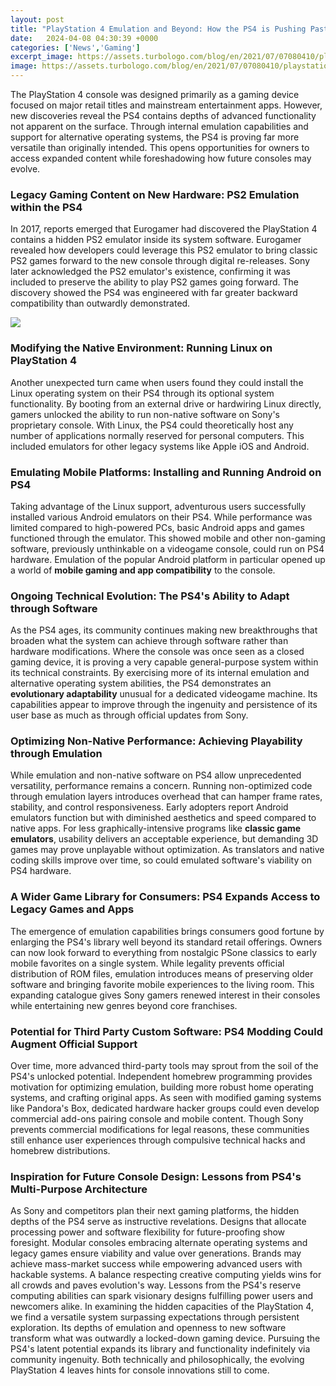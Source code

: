 ```yaml
---
layout: post
title: "PlayStation 4 Emulation and Beyond: How the PS4 is Pushing Past its Original Design"
date:   2024-04-08 04:30:39 +0000
categories: ['News','Gaming']
excerpt_image: https://assets.turbologo.com/blog/en/2021/07/07080410/playstation-logo-history-1.png
image: https://assets.turbologo.com/blog/en/2021/07/07080410/playstation-logo-history-1.png
---
```


The PlayStation 4 console was designed primarily as a gaming device focused on major retail titles and mainstream entertainment apps. However, new discoveries reveal the PS4 contains depths of advanced functionality not apparent on the surface. Through internal emulation capabilities and support for alternative operating systems, the PS4 is proving far more versatile than originally intended. This opens opportunities for owners to access expanded content while foreshadowing how future consoles may evolve.
### **Legacy Gaming Content on New Hardware: PS2 Emulation within the PS4** 
In 2017, reports emerged that Eurogamer had discovered the PlayStation 4 contains a hidden PS2 emulator inside its system software. Eurogamer revealed how developers could leverage this PS2 emulator to bring classic PS2 games forward to the new console through digital re-releases. Sony later acknowledged the PS2 emulator's existence, confirming it was included to preserve the ability to play PS2 games going forward. The discovery showed the PS4 was engineered with far greater backward compatibility than outwardly demonstrated.

![](https://assets.turbologo.com/blog/en/2021/07/07080410/playstation-logo-history-1.png)
### **Modifying the Native Environment: Running Linux on PlayStation 4**
Another unexpected turn came when users found they could install the Linux operating system on their PS4 through its optional system functionality. By booting from an external drive or hardwiring Linux directly, gamers unlocked the ability to run non-native software on Sony's proprietary console. With Linux, the PS4 could theoretically host any number of applications normally reserved for personal computers. This included emulators for other legacy systems like Apple iOS and Android.
### **Emulating Mobile Platforms: Installing and Running Android on PS4** 
Taking advantage of the Linux support, adventurous users successfully installed various Android emulators on their PS4. While performance was limited compared to high-powered PCs, basic Android apps and games functioned through the emulator. This showed mobile and other non-gaming software, previously unthinkable on a videogame console, could run on PS4 hardware. Emulation of the popular Android platform in particular opened up a world of **mobile gaming and app compatibility** to the console.
### **Ongoing Technical Evolution: The PS4's Ability to Adapt through Software**
As the PS4 ages, its community continues making new breakthroughs that broaden what the system can achieve through software rather than hardware modifications. Where the console was once seen as a closed gaming device, it is proving a very capable general-purpose system within its technical constraints. By exercising more of its internal emulation and alternative operating system abilities, the PS4 demonstrates an **evolutionary adaptability** unusual for a dedicated videogame machine. Its capabilities appear to improve through the ingenuity and persistence of its user base as much as through official updates from Sony.
### **Optimizing Non-Native Performance: Achieving Playability through Emulation**  
While emulation and non-native software on PS4 allow unprecedented versatility, performance remains a concern. Running non-optimized code through emulation layers introduces overhead that can hamper frame rates, stability, and control responsiveness. Early adopters report Android emulators function but with diminished aesthetics and speed compared to native apps. For less graphically-intensive programs like **classic game emulators**, usability delivers an acceptable experience, but demanding 3D games may prove unplayable without optimization. As translators and native coding skills improve over time, so could emulated software's viability on PS4 hardware.
### **A Wider Game Library for Consumers: PS4 Expands Access to Legacy Games and Apps**
The emergence of emulation capabilities brings consumers good fortune by enlarging the PS4's library well beyond its standard retail offerings. Owners can now look forward to everything from nostalgic PSone classics to early mobile favorites on a single system. While legality prevents official distribution of ROM files, emulation introduces means of preserving older software and bringing favorite mobile experiences to the living room. This expanding catalogue gives Sony gamers renewed interest in their consoles while entertaining new genres beyond core franchises.
### **Potential for Third Party Custom Software: PS4 Modding Could Augment Official Support**  
Over time, more advanced third-party tools may sprout from the soil of the PS4's unlocked potential. Independent homebrew programming provides motivation for optimizing emulation, building more robust home operating systems, and crafting original apps. As seen with modified gaming systems like Pandora's Box, dedicated hardware hacker groups could even develop commercial add-ons pairing console and mobile content. Though Sony prevents commercial modifications for legal reasons, these communities still enhance user experiences through compulsive technical hacks and homebrew distributions.
### **Inspiration for Future Console Design: Lessons from PS4's Multi-Purpose Architecture**
As Sony and competitors plan their next gaming platforms, the hidden depths of the PS4 serve as instructive revelations. Designs that allocate processing power and software flexibility for future-proofing show foresight. Modular consoles embracing alternate operating systems and legacy games ensure viability and value over generations. Brands may achieve mass-market success while empowering advanced users with hackable systems. A balance respecting creative computing yields wins for all crowds and paves evolution's way. Lessons from the PS4's reserve computing abilities can spark visionary designs fulfilling power users and newcomers alike.
In examining the hidden capacities of the PlayStation 4, we find a versatile system surpassing expectations through persistent exploration. Its depths of emulation and openness to new software transform what was outwardly a locked-down gaming device. Pursuing the PS4's latent potential expands its library and functionality indefinitely via community ingenuity. Both technically and philosophically, the evolving PlayStation 4 leaves hints for console innovations still to come.